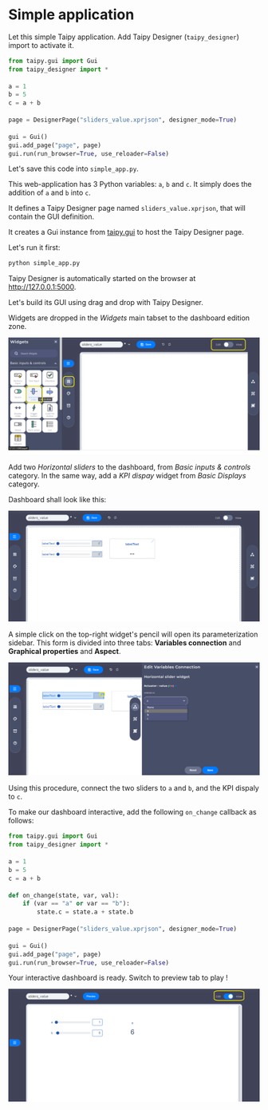 # Simple application

Let this simple Taipy application. Add Taipy Designer (`taipy_designer`) import to activate it.

```python
from taipy.gui import Gui
from taipy_designer import *

a = 1
b = 5
c = a + b

page = DesignerPage("sliders_value.xprjson", designer_mode=True)

gui = Gui()
gui.add_page("page", page)
gui.run(run_browser=True, use_reloader=False)
```

Let's save this code into `simple_app.py`.

This web-application has 3 Python variables: `a`, `b` and `c`. It simply does the addition of `a` and `b` into `c`.

It defines a Taipy Designer page named `sliders_value.xprjson`, that will contain the GUI definition.

It creates a Gui instance from [taipy.gui](https://docs.taipy.io/en/release-3.0/manuals/gui/) to host the Taipy Designer page.

Let's run it first:

```sh
python simple_app.py
```

Taipy Designer is automatically started on the browser at <http://127.0.0.1:5000>.

Let's build its GUI using drag and drop with Taipy Designer.

Widgets are dropped in the *Widgets* main tabset to the dashboard edition zone.

![selected-widget](wdg/selected-widget.png)

Add two *Horizontal sliders* to the dashboard, from *Basic inputs & controls* category. In the same way, add a *KPI dispay* widget from *Basic Displays* category.

Dashboard shall look like this:

![connect-widget](wdg/simple-app-edit.png)

A simple click on the top-right widget's pencil will open its parameterization sidebar. This form is divided into three tabs: **Variables connection** and **Graphical properties** and **Aspect**.

![connect-widget](wdg/connect-widget.png)

Using this procedure, connect the two sliders to `a` and `b`, and the KPI dispaly to `c`.

To make our dashboard interactive, add the following `on_change` callback as follows:

```python
from taipy.gui import Gui
from taipy_designer import *

a = 1
b = 5
c = a + b

def on_change(state, var, val):
    if (var == "a" or var == "b"):
        state.c = state.a + state.b

page = DesignerPage("sliders_value.xprjson", designer_mode=True)

gui = Gui()
gui.add_page("page", page)
gui.run(run_browser=True, use_reloader=False)
```

Your interactive dashboard is ready. Switch to preview tab to play !


![connect-widget](wdg/view-simple.png)

